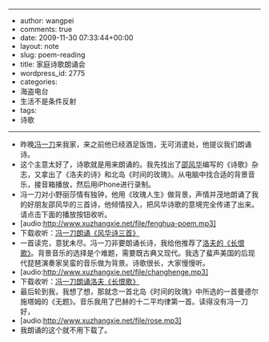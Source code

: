- --
- author: wangpei
- comments: true
- date: 2009-11-30 07:33:44+00:00
- layout: note
- slug: poem-reading
- title: 家庭诗歌朗诵会
- wordpress_id: 2775
- categories:
- 海盗电台
- 生活不是条件反射
- tags:
- 诗歌
- --
- 昨晚[冯一刀](http://www.nbmale.com/)来我家，来之前他已经酒足饭饱，无可消遣处，他提议我们朗诵诗。
- 这个主意太好了，诗歌就是用来朗诵的。我先找出了[邵风华](http://fenghua09.blogbus.com/)编写的《诗歌》杂志，又拿出了《洛夫的诗》和北岛《时间的玫瑰》。从电脑中找合适的背景音乐，接音箱播放，然后用iPhone进行录制。
- 冯一刀对小野丽莎情有独钟，他用《玫瑰人生》做背景，声情并茂地朗诵了我的好朋友邵风华的三首诗，他倾情投入，把风华诗歌的意境完全传递了出来。请点击下面的播放按钮收听。
- [audio:http://www.xuzhangxie.net/file/fenghua-poem.mp3]
- 下载收听：[冯一刀朗诵《风华诗三首》](http://www.xuzhangxie.net/file/fenghua-poem.mp3)
- 一首读完，意犹未尽。冯一刀非要朗诵长诗，我给他推荐了[洛夫的《长恨歌》](http://www.yanruyu.com/jhy/author/18668.shtml)。背景音乐的选择是个难题，需要既古典又现代。我选了蜚声美国的后现代琵琶演奏家吴蛮的音乐做为背景。诗歌很长，大家慢慢听。
- [audio:http://www.xuzhangxie.net/file/changhenge.mp3]
- 下载收听：[冯一刀朗诵洛夫《长恨歌》](http://www.xuzhangxie.net/file/changhenge.mp3)
- 最后轮到我，我想了想，那就念一首北岛《时间的玫瑰》中所选的一首曼德尔施塔姆的《无题》。音乐我用了巴赫的十二平均律第一首。读得没有冯一刀好，
- [audio:http://www.xuzhangxie.net/file/rose.mp3]
- 我朗诵的这个就不用下载了。
